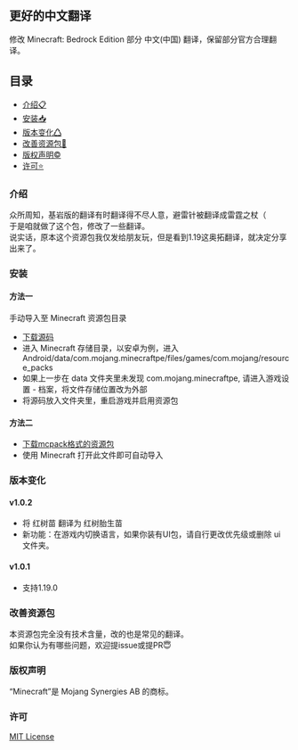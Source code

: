 ## 更好的中文翻译
修改 Minecraft: Bedrock Edition 部分 中文(中国) 翻译，保留部分官方合理翻译。

## 目录
- [介绍📋](#介绍)
- [安装📥](#安装)
- [版本变化♺](#版本变化)
- [改善资源包🤗](#改善资源包)
- [版权声明©](#版权声明)
- [许可⭐](#许可)

### 介绍
众所周知，基岩版的翻译有时翻译得不尽人意，避雷针被翻译成雷霆之杖（<br>
于是咱就做了这个包，修改了一些翻译。<br>
说实话，原本这个资源包我仅发给朋友玩，但是看到1.19这奥拓翻译，就决定分享出来了。
### 安装

#### 方法一
手动导入至 Minecraft 资源包目录
* [下载源码](https://github.com/mcxiaolan/Minecraft-better-Chinese-translation/archive/refs/heads/master.zip)
* 进入 Minecraft 存储目录，以安卓为例，进入 Android/data/com.mojang.minecraftpe/files/games/com.mojang/resource_packs
* 如果上一步在 data 文件夹里未发现 com.mojang.minecraftpe, 请进入游戏设置 - 档案，将文件存储位置改为外部
* 将源码放入文件夹里，重启游戏并启用资源包

#### 方法二
* [下载mcpack格式的资源包](https://github.com/mcxiaolan/Minecraft-better-Chinese-translation/releases/latest)
* 使用 Minecraft 打开此文件即可自动导入

### 版本变化
#### v1.0.2
* 将 红树苗 翻译为 红树胎生苗
* 新功能：在游戏内切换语言，如果你装有UI包，请自行更改优先级或删除 ui 文件夹。

#### v1.0.1
* 支持1.19.0

### 改善资源包
本资源包完全没有技术含量，改的也是常见的翻译。<br>
如果你认为有哪些问题，欢迎提issue或提PR😇

### 版权声明
“Minecraft”是 Mojang Synergies AB 的商标。

### 许可
[MIT License](LICENSE)
